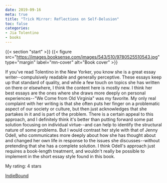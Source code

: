 ```yaml
---
date: 2019-09-16
meta: true
title: "Trick Mirror: Reflections on Self-Delusion"
toc: false
categories:
- Jia Tolentino
- books
---
```


{{< section "start" >}}
{{< figure src="https://images.booksense.com/images/543/510/9780525510543.jpg" type="margin" label="mn-cover" alt="Book cover" >}}

If you've read Tolentino in the New Yorker, you know she is a great essay writer--compulsively readable and generally perceptive. These essays keep up that standard of quality, and while a few touch on topics she has written on there or elsewhere, I think the content here is mostly new. I think her best essays are the ones where she draws more deeply on personal experiences--"We Come from Old Virginia" was my favorite. My only real complaint with her writing is that she often puts her finger on a problematic aspect of our society or culture, but then just acknowledges that she partakes in it and is part of the problem. There is a certain appeal to this approach, and I definitely think it's better than putting forward some pat solution focusing on individual virtue--and can help to identify the structural nature of some problems. But I would contrast her style with that of Jenny Odell, who communicates more deeply about how she has thought about and changed her own life in response to the issues she discusses--without pretending that she has a complete solution. I think Odell's approach just requires a book-length treatment, and wouldn't really be possible to implement in the short essay style found in this book.

My rating: 4 stars  

[IndieBound](https://www.indiebound.org/book/9780525510543)
